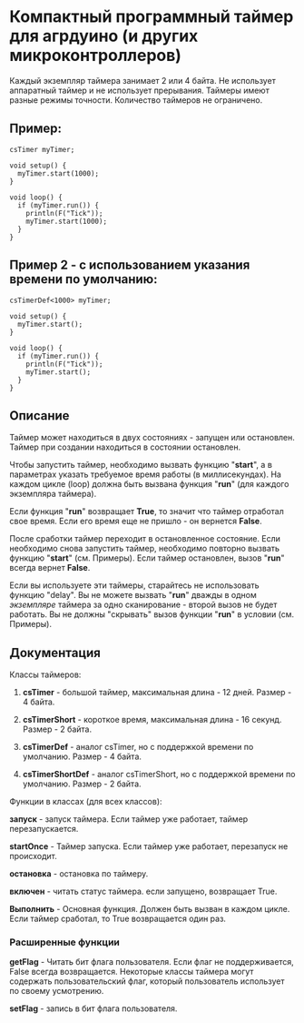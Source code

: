 # Компактный программный таймер для агрдуино (и других микроконтроллеров)

Каждый экземпляр таймера занимает 2 или 4 байта. Не использует аппаратный таймер и не использует прерывания. Таймеры имеют разные режимы точности. Количество таймеров не ограничено.

## Пример:
````
csTimer myTimer;

void setup() {
  myTimer.start(1000);
}

void loop() {
  if (myTimer.run()) {
    println(F("Tick"));
    myTimer.start(1000);
  }
}

````

## Пример 2 - с использованием указания времени по умолчанию:
````
csTimerDef<1000> myTimer;

void setup() {
  myTimer.start();
}

void loop() {
  if (myTimer.run()) {
    println(F("Tick"));
    myTimer.start();
  }
}

````

## Описание

Таймер может находиться в двух состояниях - запущен или остановлен.
Таймер при создании находиться в состоянии остановлен.

Чтобы запустить таймер, необходимо вызвать функцию "**start**", а в параметрах указать требуемое время работы (в миллисекундах).
На каждом цикле (loop) должна быть вызвана функция "**run**" (для каждого экземпляра таймера).

Если функция "**run**" возвращает **True**, то значит что таймер отработал свое время. Если его время еще не пришло - он вернется **False**.

После сработки таймер переходит в остановленное состояние. Если необходимо снова запустить таймер, необходимо повторно вызвать функцию "**start**" (см. Примеры).
Если таймер остановлен, вызов "**run**" всегда вернет **False**.

Если вы используете эти таймеры, старайтесь не использовать функцию "delay".
Вы не можете вызвать "**run**" дважды в одном _экземпляре_ таймера за одно сканирование - второй вызов не будет работать.
Вы не должны "скрывать" вызов функции "**run**" в условии (см. Примеры).

## Документация

Классы таймеров:

1) **csTimer** - большой таймер, максимальная длина - 12 дней. Размер - 4 байта.

2) **csTimerShort** - короткое время, максимальная длина - 16 секунд. Размер - 2 байта.

3) **csTimerDef** - аналог csTimer, но с поддержкой времени по умолчанию. Размер - 4 байта.

4) **csTimerShortDef** - аналог csTimerShort, но с поддержкой времени по умолчанию. Размер - 2 байта.

Функции в классах (для всех классов):

**запуск** - запуск таймера. Если таймер уже работает, таймер перезапускается.

**startOnce** - Таймер запуска. Если таймер уже работает, перезапуск не происходит.

**остановка** - остановка по таймеру.

**включен** - читать статус таймера. если запущено, возвращает True.

**Выполнить** - Основная функция. Должен быть вызван в каждом цикле. Если таймер сработал, то True возвращается один раз.

### Расширенные функции

**getFlag** - Читать бит флага пользователя. Если флаг не поддерживается, False всегда возвращается.
Некоторые классы таймера могут содержать пользовательский флаг, который пользователь использует по своему усмотрению.

**setFlag** - запись в бит флага пользователя.



